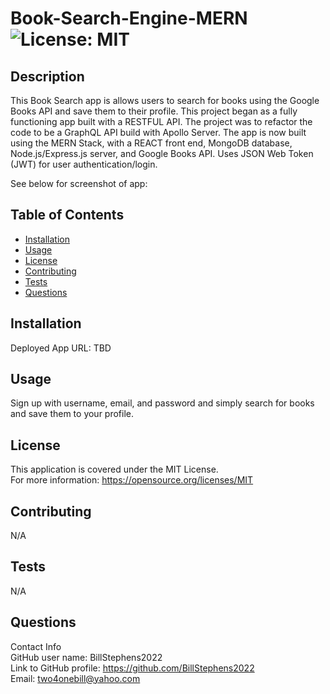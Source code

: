 # Book-Search-Engine-MERN<br>![License: MIT](https://img.shields.io/badge/License-MIT-yellow.svg)

  ## Description

  This Book Search app is allows users to search for books using the Google Books API and save them to their profile.  This project began as a fully functioning app built with a RESTFUL API.  The project was to refactor the code to be a GraphQL API build with Apollo Server.  The app is now built using the MERN Stack, with a REACT front end, MongoDB database, Node.js/Express.js server, and Google Books API.  Uses JSON Web Token (JWT) for user authentication/login.

  See below for screenshot of app:

  ## Table of Contents
  
  - [Installation](#installation)
  - [Usage](#usage)
  - [License](#license)
  - [Contributing](#contributing)
  - [Tests](#tests)
  - [Questions](#questions)
  
  ## Installation
  
  Deployed App URL:  TBD
  
  ## Usage
  
  Sign up with username, email, and password and simply search for books and save them to your profile.

  ## License
This application is covered under the MIT License.
<br>For more information: https://opensource.org/licenses/MIT
  
  ## Contributing
  N/A
  
  ## Tests
  N/A

  ## Questions
  Contact Info<br>
  GitHub user name: BillStephens2022<br>
  Link to GitHub profile: https://github.com/BillStephens2022<br>
  Email: two4onebill@yahoo.com